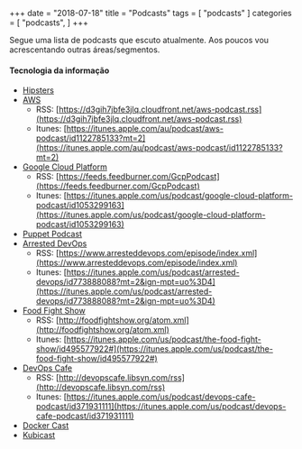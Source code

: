 +++
date = "2018-07-18"
title = "Podcasts"
tags = [ "podcasts" ]
categories = [
  "podcasts",
]
+++

Segue uma lista de podcasts que escuto atualmente. Aos poucos vou acrescentando outras áreas/segmentos.

#### Tecnologia da informação
* [Hipsters](https://hipsters.tech)
* [AWS](https://aws.amazon.com/podcasts/aws-podcast/)
  * RSS: [https://d3gih7jbfe3jlq.cloudfront.net/aws-podcast.rss](https://d3gih7jbfe3jlq.cloudfront.net/aws-podcast.rss)
  * Itunes: [https://itunes.apple.com/au/podcast/aws-podcast/id1122785133?mt=2](https://itunes.apple.com/au/podcast/aws-podcast/id1122785133?mt=2)
  <!--more-->
* [Google Cloud Platform](https://www.gcppodcast.com/)
  * RSS: [https://feeds.feedburner.com/GcpPodcast](https://feeds.feedburner.com/GcpPodcast)
  * Itunes: [https://itunes.apple.com/us/podcast/google-cloud-platform-podcast/id1053299163](https://itunes.apple.com/us/podcast/google-cloud-platform-podcast/id1053299163)
* [Puppet Podcast](https://puppet.com/podcasts)
* [Arrested DevOps](https://www.arresteddevops.com/)
  * RSS: [https://www.arresteddevops.com/episode/index.xml](https://www.arresteddevops.com/episode/index.xml)
  * Itunes: [https://itunes.apple.com/us/podcast/arrested-devops/id773888088?mt=2&ign-mpt=uo%3D4](https://itunes.apple.com/us/podcast/arrested-devops/id773888088?mt=2&ign-mpt=uo%3D4)
* [Food Fight Show](http://foodfightshow.org/)
  * RSS: [http://foodfightshow.org/atom.xml](http://foodfightshow.org/atom.xml)
  * Itunes: [https://itunes.apple.com/us/podcast/the-food-fight-show/id495577922#](https://itunes.apple.com/us/podcast/the-food-fight-show/id495577922#)
* [DevOps Cafe](http://devopscafe.org/)
  * RSS: [http://devopscafe.libsyn.com/rss](http://devopscafe.libsyn.com/rss)
  * Itunes: [https://itunes.apple.com/us/podcast/devops-cafe-podcast/id371931111](https://itunes.apple.com/us/podcast/devops-cafe-podcast/id371931111)
* [Docker Cast](https://soundcloud.com/docker-run)
* [Kubicast](https://getupcloud.com/pt-br/kubicast/)
